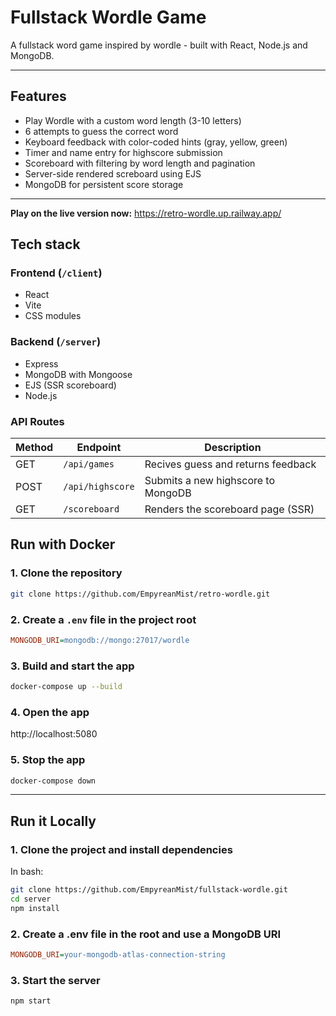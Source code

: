 # Fullstack Wordle Game

A fullstack word game inspired by wordle - built with React, Node.js and MongoDB.

---

## Features

- Play Wordle with a custom word length (3-10 letters)
- 6 attempts to guess the correct word
- Keyboard feedback with color-coded hints (gray, yellow, green)
- Timer and name entry for highscore submission
- Scoreboard with filtering by word length and pagination
- Server-side rendered screboard using EJS
- MongoDB for persistent score storage

---

**Play on the live version now:**
https://retro-wordle.up.railway.app/

## Tech stack

### Frontend (`/client`)

- React
- Vite
- CSS modules

### Backend (`/server`)

- Express
- MongoDB with Mongoose
- EJS (SSR scoreboard)
- Node.js

### API Routes

| Method | Endpoint         | Description                        |
| ------ | ---------------- | ---------------------------------- |
| GET    | `/api/games`     | Recives guess and returns feedback |
| POST   | `/api/highscore` | Submits a new highscore to MongoDB |
| GET    | `/scoreboard`    | Renders the scoreboard page (SSR)  |

## Run with Docker

### 1. Clone the repository

```bash
git clone https://github.com/EmpyreanMist/retro-wordle.git
```

### 2. Create a `.env` file in the project root

```ini
MONGODB_URI=mongodb://mongo:27017/wordle
```

### 3. Build and start the app

```bash
docker-compose up --build
```

### 4. Open the app

http://localhost:5080

### 5. Stop the app

```bash
docker-compose down
```

---

## Run it Locally

### 1. Clone the project and install dependencies

In bash:

```bash
git clone https://github.com/EmpyreanMist/fullstack-wordle.git
cd server
npm install
```

### 2. Create a .env file in the root and use a MongoDB URI

```ini
MONGODB_URI=your-mongodb-atlas-connection-string
```

### 3. Start the server

```bash
npm start
```
